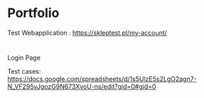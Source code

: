 # Portfolio
Test Webapplication : https://skleptest.pl/my-account/
#
Login Page

Test cases: https://docs.google.com/spreadsheets/d/1s5UlzE5s2LgO2agn7-N_VF295vJgozG9N673XyoU-ns/edit?gid=0#gid=0
